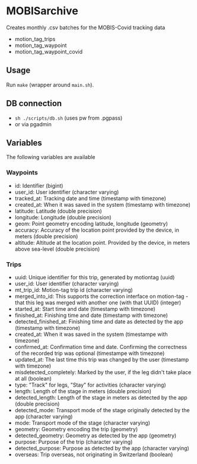 # MOBISarchive

Creates monthly .csv batches for the MOBIS-Covid tracking data
- motion_tag_trips
- motion_tag_waypoint
- motion_tag_waypoint_covid

## Usage

Run `make` (wrapper around `main.sh`).

## DB connection

- `sh ./scripts/db.sh` (uses pw from .pgpass)
- or via pgadmin

## Variables

The following variables are available

### Waypoints

- id: Identifier (bigint)
- user_id: User identifier (character varying)
- tracked_at: Tracking date and time (timestamp with timezone)
- created_at: When it was saved in the system (timestamp with timezone)
- latitude: Latitude (double precision)
- longitude: Longitude (double precision)
- geom: Point geometry encoding latitude, longitude (geometry)
- accuracy: Accuracy of the location point provided by the device, in meters (double precision) 
- altitude: Altitude at the location point. Provided by the device, in meters above sea-level (double precision)

### Trips

- uuid: Unique identifier for this trip, generated by motiontag (uuid)
- user_id: User identifier (character varying)
- mt_trip_id: Motion-tag trip id (character varying)
- merged_into_id: This supports the correction interface on motion-tag - that this leg was merged with another one (with that UUID) (integer)
- started_at: Start time and date (timestamp with timezone)
- finished_at: Finishing time and date (timestamp with timezone)
- detected_finished_at: Finishing time and date as detected by the app (timestamp with timezone)
- created_at: When it was saved in the system (timestampe with timezone)
- confirmed_at: Confirmation time and date. Confirming the correctness of the recorded trip was optional (timestampe with timezone)
- updated_at: The last time this trip was changed by the user (timestamp with timezone)
- misdetected_completely: Marked by the user, if the leg didn't take place at all (boolean)
- type: "Track" for legs, "Stay" for activities (character varying)
- length: Length of the stage in meters (double precision)
- detected_length: Length of the stage in meters as detected by the app (double precision)
- detected_mode: Transport mode of the stage originally detected by the app (character varying)
- mode: Transport mode of the stage (character varying)
- geometry: Geometry encoding the trip (geometry)
- detected_geometry: Geometry as detected by the app (geometry)
- purpose: Purpose of the trip (character varying)
- detected_purpose: Purpose as detected by the app (character varying)
- overseas: Trip overseas, not originating in Switzerland (boolean)

